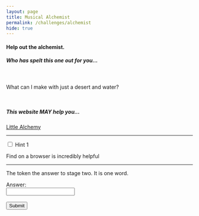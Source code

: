```yaml
---
layout: page
title: Musical Alchemist
permalink: /challenges/alchemist
hide: true
---
```


#### Help out the alchemist. 
##### Who has spelt this one out for you...

<br/>

What can I make with just a desert and water?

<br/>

##### This website MAY help you...
 
[Little Alchemy](https://littlealchemy.com "I Might Help You")

<!-- Answer - Oasis -->

---

<div class="wrap-collapsible">
  <input id="collapsible" class="toggle" type="checkbox">
  <label for="collapsible" class="lbl-toggle">Hint 1</label>
  <div class="collapsible-content">
    <div class="content-inner">
      <p>
       Find on a browser is incredibly helpful
      </p>
    </div>
  </div>
</div>

---

The token the answer to stage two. It is one word.

<form>
    <label for="answer">Answer:</label><br>
    <input type="text" id="submission" name="submission"><br><br>
    <input type="submit" value="Submit" onclick="javascript:checkAnswer('alchemist', document.getElementById('submission').value)">
</form>
